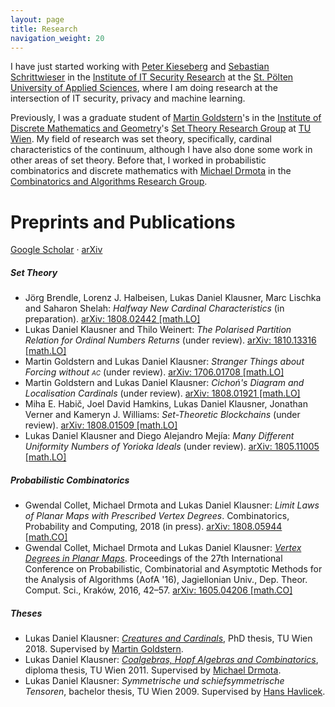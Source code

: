 ```yaml
---
layout: page
title: Research
navigation_weight: 20
---
```


I have just started working with [Peter Kieseberg](https://www.fhstp.ac.at/en/about-us/staff-a-z/kieseberg-peter) and [Sebastian Schrittwieser](https://www.fhstp.ac.at/en/about-us/staff-a-z/schrittwieser-sebastian) in the [Institute of IT Security Research](https://www.fhstp.ac.at/en/research/institute-of-it-security-research) at the [St. Pölten University of Applied Sciences](http://fhstp.ac.at/), where I am doing research at the intersection of IT security, privacy and machine learning.

Previously, I was a graduate student of [Martin Goldstern](http://info.tuwien.ac.at/goldstern/)'s in the [Institute of Discrete Mathematics and Geometry](https://dmg.tuwien.ac.at/)'s [Set Theory Research Group](https://dmg.tuwien.ac.at/fg1/ST.html) at [TU Wien](https://www.tuwien.ac.at/). My field of research was set theory, specifically, cardinal characteristics of the continuum, although I have also done some work in other areas of set theory. Before that, I worked in probabilistic combinatorics and discrete mathematics with [Michael Drmota](https://dmg.tuwien.ac.at/drmota/) in the  [Combinatorics and Algorithms Research Group](https://dmg.tuwien.ac.at/fg5/).


# Preprints and Publications
[Google Scholar](https://scholar.google.com/citations?user=yBxMac4AAAAJ) · [arXiv](https://arxiv.org/search/?searchtype=author&query=Klausner%2C+L+D)
##### Set Theory
* Jörg Brendle, Lorenz J. Halbeisen, Lukas Daniel Klausner, Marc Lischka and Saharon Shelah: _Halfway New Cardinal Characteristics_ (in preparation). [arXiv: 1808.02442 [math.LO]](https://arxiv.org/abs/1808.02442)
* Lukas Daniel Klausner and Thilo Weinert: _The Polarised Partition Relation for Ordinal Numbers Returns_ (under review). [arXiv: 1810.13316 [math.LO]](https://arxiv.org/abs/1810.13316)
* Martin Goldstern and Lukas Daniel Klausner: _Stranger Things about Forcing without <span class="smallcaps">ac</span>_ (under review). [arXiv: 1706.01708 [math.LO]](https://arxiv.org/abs/1706.01708)
* Martin Goldstern and Lukas Daniel Klausner: _Cichoń's Diagram and Localisation Cardinals_ (under review). [arXiv: 1808.01921 [math.LO]](https://arxiv.org/abs/1808.01921)
* Miha E. Habič, Joel David Hamkins, Lukas Daniel Klausner, Jonathan Verner and Kameryn J. Williams: _Set-Theoretic Blockchains_ (under review). [arXiv: 1808.01509 [math.LO]](https://arxiv.org/abs/1808.01509)
* Lukas Daniel Klausner and Diego Alejandro Mejía: _Many Different Uniformity Numbers of Yorioka Ideals_ (under review). [arXiv: 1805.11005 [math.LO]](https://arxiv.org/abs/1805.11005)

##### Probabilistic Combinatorics
* Gwendal Collet, Michael Drmota and Lukas Daniel Klausner: _Limit Laws of Planar Maps with Prescribed Vertex Degrees_. Combinatorics, Probability and Computing, 2018 (in press). [arXiv: 1808.05944 [math.CO]](https://arxiv.org/abs/1808.05944)
* Gwendal Collet, Michael Drmota and Lukas Daniel Klausner: [_Vertex Degrees in Planar Maps_](http://aofa.tcs.uj.edu.pl/proceedings/aofa2016.pdf). Proceedings of the 27th International Conference on Probabilistic, Combinatorial and Asymptotic Methods for the Analysis of Algorithms (AofA '16), Jagiellonian Univ., Dep. Theor. Comput. Sci., Kraków, 2016, 42–57. [arXiv: 1605.04206 [math.CO]](https://arxiv.org/abs/1605.04206)

##### Theses
* Lukas Daniel Klausner: [_Creatures and Cardinals_](TODO_LINKMISSING), PhD thesis, TU Wien 2018. Supervised by [Martin Goldstern](http://info.tuwien.ac.at/goldstern/).
* Lukas Daniel Klausner: [_Coalgebras, Hopf Algebras and Combinatorics_](http://repositum.tuwien.ac.at/urn:nbn:at:at-ubtuw:1-44254), diploma thesis, TU Wien 2011. Supervised by [Michael Drmota](https://dmg.tuwien.ac.at/drmota/).
* Lukas Daniel Klausner: _Symmetrische und schiefsymmetrische Tensoren_, bachelor thesis, TU Wien 2009. Supervised by [Hans Havlicek](http://www.geometrie.tuwien.ac.at/havlicek/).
